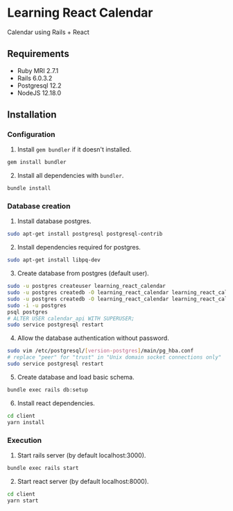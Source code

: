 # Learning React Calendar

Calendar using Rails + React

## Requirements

- Ruby MRI 2.7.1
- Rails 6.0.3.2
- Postgresql 12.2
- NodeJS 12.18.0

## Installation

### Configuration

1. Install `gem bundler` if it doesn't installed.

```bash
gem install bundler
```

2. Install all dependencies with `bundler`.

```bash
bundle install
```

### Database creation

1. Install database postgres.

```bash
sudo apt-get install postgresql postgresql-contrib
```

2. Install dependencies required for postgres.

```bash
sudo apt-get install libpq-dev
```

3. Create database from postgres (default user).

```bash
sudo -u postgres createuser learning_react_calendar
sudo -u postgres createdb -O learning_react_calendar learning_react_calendar_development
sudo -u postgres createdb -O learning_react_calendar learning_react_calendar_test
sudo -i -u postgres
psql postgres
# ALTER USER calendar_api WITH SUPERUSER;
sudo service postgresql restart
```

4. Allow the database authentication without password.

```bash
sudo vim /etc/postgresql/[version-postgres]/main/pg_hba.conf
# replace "peer" for "trust" in "Unix domain socket connections only"
sudo service postgresql restart
```

5. Create database and load basic schema.

```bash
bundle exec rails db:setup
```

6. Install react dependencies.

```bash
cd client
yarn install
```

### Execution

1. Start rails server (by default localhost:3000).

```bash
bundle exec rails start
```

2. Start react server (by default localhost:8000).

```bash
cd client
yarn start
```
